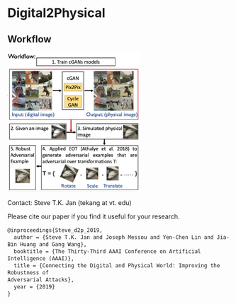 # Digital2Physical


## Workflow

<img src="workflow.png"  width="300" />





Contact: Steve T.K. Jan (tekang at vt. edu)

Please cite our paper if you find it useful for your research.

```
@inproceedings{Steve_d2p_2019,
  author = {Steve T.K. Jan and Joseph Messou and Yen-Chen Lin and Jia-Bin Huang and Gang Wang},
  booktitle = {The Thirty-Third AAAI Conference on Artificial Intelligence (AAAI)},
  title = {Connecting the Digital and Physical World: Improving the Robustness of
Adversarial Attacks},
  year = {2019}
}
```
